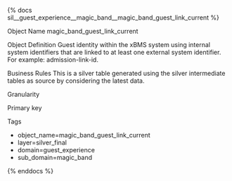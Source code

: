 {% docs sil__guest_experience__magic_band__magic_band_guest_link_current %}

Object Name
magic_band_guest_link_current

Object Definition
Guest identity within the xBMS system using internal system identifiers that are linked to at least one external system identifier.  For example:  admission-link-id.

Business Rules
This is a silver table generated using the silver intermediate tables as source by considering the latest data.

Granularity

Primary key

Tags
- object_name=magic_band_guest_link_current
- layer=silver_final
- domain=guest_experience
- sub_domain=magic_band

{% enddocs %}